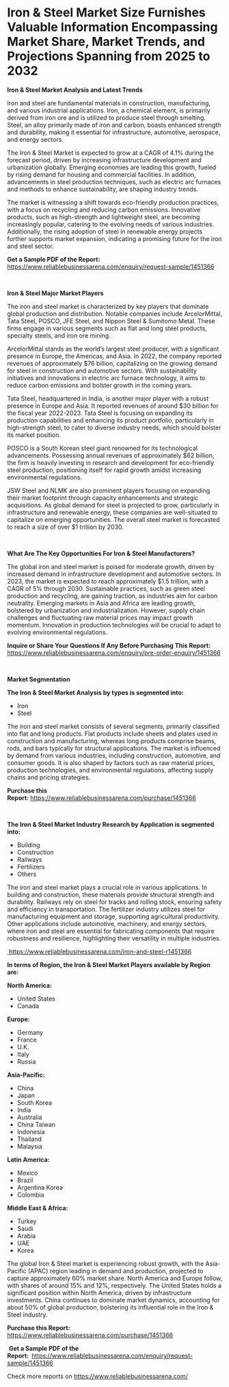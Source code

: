 <p><h1>Iron & Steel Market Size Furnishes Valuable Information Encompassing Market Share, Market Trends, and Projections Spanning from 2025 to 2032</h1></p><p><strong>Iron & Steel Market Analysis and Latest Trends</strong></p>
<p><p>Iron and steel are fundamental materials in construction, manufacturing, and various industrial applications. Iron, a chemical element, is primarily derived from iron ore and is utilized to produce steel through smelting. Steel, an alloy primarily made of iron and carbon, boasts enhanced strength and durability, making it essential for infrastructure, automotive, aerospace, and energy sectors.</p><p>The Iron & Steel Market is expected to grow at a CAGR of 4.1% during the forecast period, driven by increasing infrastructure development and urbanization globally. Emerging economies are leading this growth, fueled by rising demand for housing and commercial facilities. In addition, advancements in steel production techniques, such as electric arc furnaces and methods to enhance sustainability, are shaping industry trends.</p><p>The market is witnessing a shift towards eco-friendly production practices, with a focus on recycling and reducing carbon emissions. Innovative products, such as high-strength and lightweight steel, are becoming increasingly popular, catering to the evolving needs of various industries. Additionally, the rising adoption of steel in renewable energy projects further supports market expansion, indicating a promising future for the iron and steel sector.</p></p>
<p><strong>Get a Sample PDF of the Report:&nbsp;</strong> <a href="https://www.reliablebusinessarena.com/enquiry/request-sample/1451366?utm_campaign=2138&utm_medium=2&utm_source=Github&utm_content=ia&utm_term=31032025&utm_id=iron-steel">https://www.reliablebusinessarena.com/enquiry/request-sample/1451366</a></p>
<p>&nbsp;</p>
<p><strong>Iron & Steel Major Market Players</strong></p>
<p><p>The iron and steel market is characterized by key players that dominate global production and distribution. Notable companies include ArcelorMittal, Tata Steel, POSCO, JFE Steel, and Nippon Steel & Sumitomo Metal. These firms engage in various segments such as flat and long steel products, specialty steels, and iron ore mining.</p><p>ArcelorMittal stands as the world’s largest steel producer, with a significant presence in Europe, the Americas, and Asia. In 2022, the company reported revenues of approximately $76 billion, capitalizing on the growing demand for steel in construction and automotive sectors. With sustainability initiatives and innovations in electric arc furnace technology, it aims to reduce carbon emissions and bolster growth in the coming years.</p><p>Tata Steel, headquartered in India, is another major player with a robust presence in Europe and Asia. It reported revenues of around $30 billion for the fiscal year 2022-2023. Tata Steel is focusing on expanding its production capabilities and enhancing its product portfolio, particularly in high-strength steel, to cater to diverse industry needs, which should bolster its market position.</p><p>POSCO is a South Korean steel giant renowned for its technological advancements. Possessing annual revenues of approximately $62 billion, the firm is heavily investing in research and development for eco-friendly steel production, positioning itself for rapid growth amidst increasing environmental regulations.</p><p>JSW Steel and NLMK are also prominent players focusing on expanding their market footprint through capacity enhancements and strategic acquisitions. As global demand for steel is projected to grow, particularly in infrastructure and renewable energy, these companies are well-situated to capitalize on emerging opportunities. The overall steel market is forecasted to reach a size of over $1 trillion by 2030.</p></p>
<p>&nbsp;</p>
<p><strong>What Are The Key Opportunities For Iron & Steel Manufacturers?</strong></p>
<p><p>The global iron and steel market is poised for moderate growth, driven by increased demand in infrastructure development and automotive sectors. In 2023, the market is expected to reach approximately $1.5 trillion, with a CAGR of 5% through 2030. Sustainable practices, such as green steel production and recycling, are gaining traction, as industries aim for carbon neutrality. Emerging markets in Asia and Africa are leading growth, bolstered by urbanization and industrialization. However, supply chain challenges and fluctuating raw material prices may impact growth momentum. Innovation in production technologies will be crucial to adapt to evolving environmental regulations.</p></p>
<p><strong>Inquire or Share Your Questions If Any Before Purchasing This Report:</strong> <a href="https://www.reliablebusinessarena.com/enquiry/pre-order-enquiry/1451366?utm_campaign=2138&utm_medium=2&utm_source=Github&utm_content=ia&utm_term=31032025&utm_id=iron-steel">https://www.reliablebusinessarena.com/enquiry/pre-order-enquiry/1451366</a></p>
<p>&nbsp;</p>
<p><strong>Market Segmentation</strong></p>
<p><strong>The Iron & Steel Market Analysis by types is segmented into:</strong></p>
<p><ul><li>Iron</li><li>Steel</li></ul></p>
<p><p>The iron and steel market consists of several segments, primarily classified into flat and long products. Flat products include sheets and plates used in construction and manufacturing, whereas long products comprise beams, rods, and bars typically for structural applications. The market is influenced by demand from various industries, including construction, automotive, and consumer goods. It is also shaped by factors such as raw material prices, production technologies, and environmental regulations, affecting supply chains and pricing strategies.</p></p>
<p><strong>Purchase this Report:&nbsp;</strong><a href="https://www.reliablebusinessarena.com/purchase/1451366?utm_campaign=2138&utm_medium=2&utm_source=Github&utm_content=ia&utm_term=31032025&utm_id=iron-steel">https://www.reliablebusinessarena.com/purchase/1451366</a></p>
<p>&nbsp;</p>
<p><strong>The Iron & Steel Market Industry Research by Application is segmented into:</strong></p>
<p><ul><li>Building</li><li>Construction</li><li>Railways</li><li>Fertilizers</li><li>Others</li></ul></p>
<p><p>The iron and steel market plays a crucial role in various applications. In building and construction, these materials provide structural strength and durability. Railways rely on steel for tracks and rolling stock, ensuring safety and efficiency in transportation. The fertilizer industry utilizes steel for manufacturing equipment and storage, supporting agricultural productivity. Other applications include automotive, machinery, and energy sectors, where iron and steel are essential for fabricating components that require robustness and resilience, highlighting their versatility in multiple industries.</p></p>
<p><a href="https://www.reliablebusinessarena.com/iron-and-steel-r1451366?utm_campaign=2138&utm_medium=2&utm_source=Github&utm_content=ia&utm_term=31032025&utm_id=iron-steel">&nbsp;https://www.reliablebusinessarena.com/iron-and-steel-r1451366</a></p>
<p><strong>In terms of Region, the Iron & Steel Market Players available by Region are:</strong></p>
<p>
    <p> <strong> North America: </strong>
        <ul>
            <li>United States</li>
            <li>Canada</li>
        </ul>
        </p> 
    <p> <strong> Europe: </strong>
        <ul>
            <li>Germany</li>
            <li>France</li>
            <li>U.K.</li>
            <li>Italy</li>
            <li>Russia</li>
        </ul>
        </p> 
    <p> <strong> Asia-Pacific: </strong>
        <ul>
            <li>China</li>
            <li>Japan</li>
            <li>South Korea</li>
            <li>India</li>
            <li>Australia</li>
            <li>China Taiwan</li>
            <li>Indonesia</li>
            <li>Thailand</li>
            <li>Malaysia</li>
        </ul>
        </p> 
    <p> <strong> Latin America: </strong>
        <ul>
            <li>Mexico</li>
            <li>Brazil</li>
            <li>Argentina Korea</li>
            <li>Colombia</li>
        </ul>
        </p> 
    <p> <strong> Middle East & Africa: </strong>
        <ul>
            <li>Turkey</li>
            <li>Saudi</li>
            <li>Arabia</li>
            <li>UAE</li>
            <li>Korea</li>
        </ul>
    </p>
    </p>
<p><p>The global Iron & Steel market is experiencing robust growth, with the Asia-Pacific (APAC) region leading in demand and production, projected to capture approximately 60% market share. North America and Europe follow, with shares of around 15% and 12%, respectively. The United States holds a significant position within North America, driven by infrastructure investments. China continues to dominate market dynamics, accounting for about 50% of global production, bolstering its influential role in the Iron & Steel industry.</p></p>
<p><strong>Purchase this Report: </strong><a href="https://www.reliablebusinessarena.com/purchase/1451366?utm_campaign=2138&utm_medium=2&utm_source=Github&utm_content=ia&utm_term=31032025&utm_id=iron-steel">https://www.reliablebusinessarena.com/purchase/1451366</a></p>
<p>&nbsp;<strong>Get a Sample PDF of the Report:&nbsp;&nbsp;</strong><a href="https://www.reliablebusinessarena.com/enquiry/request-sample/1451366?utm_campaign=2138&utm_medium=2&utm_source=Github&utm_content=ia&utm_term=31032025&utm_id=iron-steel">https://www.reliablebusinessarena.com/enquiry/request-sample/1451366</a></p>
<p><strong></strong></p>
<p>Check more reports on <a href="https://www.reliablebusinessarena.com/?utm_campaign=2138&utm_medium=2&utm_source=Github&utm_content=ia&utm_term=31032025&utm_id=iron-steel">https://www.reliablebusinessarena.com/</a></p>